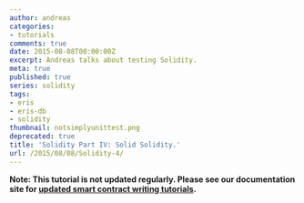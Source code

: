 ```yaml
---
author: andreas
categories:
- tutorials
comments: true
date: 2015-08-08T00:00:00Z
excerpt: Andreas talks about testing Solidity.
meta: true
published: true
series: solidity
tags:
- eris
- eris-db
- solidity
thumbnail: notsimplyunittest.png
deprecated: true
title: 'Solidity Part IV: Solid Solidity.'
url: /2015/08/08/Solidity-4/
---
```


**Note: This tutorial is not updated regularly. Please see our documentation site for [updated smart contract writing tutorials](https://docs.erisindustries.com/tutorials/solidity).**
